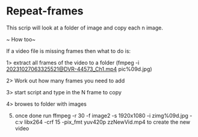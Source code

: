 # Repeat-frames
This scrip will look at a folder of image and copy each n image. 

~ How too~ 

If a video file is missing frames then what to do is: 

1> extract all frames of the video to a folder (fmpeg -i 20231027063325521@DVR-44573_Ch1.mp4 pic%09d.jpg) 

2> Work out how many frames you need to add


3> start script and type in the N frame to copy 

4> browes to folder with images 
        
5. once done run ffmpeg -r 30 -f image2 -s 1920x1080 -i zimg%09d.jpg -c:v libx264 -crf 15 -pix_fmt yuv420p zzNewVid.mp4 to create the new video 
